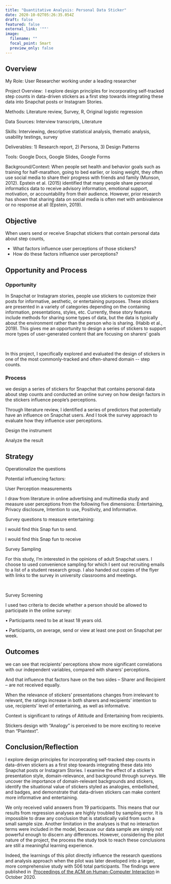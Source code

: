 ```yaml
---
title: "Quantitative Analysis: Personal Data Sticker"
date: 2020-10-02T05:26:35.054Z
draft: false
featured: false
external_link: '""'
image:
  filename: ""
  focal_point: Smart
  preview_only: false
---
```

## Overview



My Role: User Researcher working under a leading researcher 

Project Overview:  I explore design principles for incorporating self-tracked step counts in data-driven stickers as a first step towards integrating these data into Snapchat posts or Instagram Stories.



Methods: Literature review, Survey, R, Original logistic regression 

Data Sources: Interview transcripts, Literature  

Skills: Interviewing, descriptive statistical analysis, thematic analysis, usability testings, survey

Deliverables: 1) Research report, 2) Persona, 3) Design Patterns

Tools: Google Docs, Google Slides, Google Forms



Background/Context: When people set health and behavior goals such as training for half-marathon, going to bed earlier, or losing weight, they often use social media to share their progress with friends and family (Munson, 2012). Epstein et al. (2015) identified that many people share personal informatics data to receive advisory information, emotional support, motivation, or accountability from their audience. However, prior research has shown that sharing data on social media is often met with ambivalence or no response at all (Epstein, 2019). 



## Objective

When users send or receive Snapchat stickers that contain personal data about step counts,

* What factors influence user perceptions of those stickers?   
* How do these factors influence user perceptions? 



## Opportunity and Process

### Opportunity

In Snapchat or Instagram stories, people use stickers to customize their posts for informative, aesthetic, or entertaining purposes. These stickers are presented in a variety of categories depending on the containing information, presentations, styles, etc. Currently, these story features include methods for sharing some types of data, but the data is typically about the environment rather than the person who is sharing. (Habib et al., 2019). This gives me an opportunity to design a series of stickers to support more types of user-generated content that are focusing on sharers’ goals



 

In this project, I specifically explored and evaluated the design of stickers in one of the most commonly-tracked and often-shared domain -- step counts. 

### Process

we design a series of stickers for Snapchat that contains personal data about step counts and conducted an online survey on how design factors in the stickers influence people’s perceptions.   



Through literature review, I identified a series of predictors that potentially have an influence on Snapchat users. And I took the survey approach to evaluate how they influence user perceptions. 



Design the instrument

Analyze the result



## Strategy

Operationalize the questions

Potential influencing factors: 



User Perception measurements

I draw from literature in online advertising and multimedia study and measure user perceptions from the following five dimensions: Entertaining, Privacy disclosure, Intention to use, Positivity, and Informative.

Survey questions to measure entertaining:

I would find this Snap fun to send.

I would find this Snap fun to receive 



Survey Sampling 

For this study, I’m interested in the opinions of adult Snapchat users. I choose to used convenience sampling for which I sent out recruiting emails to a list of a student research group. I also handed out copies of the flyer with links to the survey in university classrooms and meetings.

 

Survey Screening 

I used two criteria to decide whether a person should be allowed to participate in the online survey: 

• Participants need to be at least 18 years old.

• Participants, on average, send or view at least one post on Snapchat per week.



## Outcomes 

we can see that recipients’ perceptions show more significant correlations with our independent variables, compared with sharers’ perceptions. 

And that influence that factors have on the two sides – Sharer and Recipient – are not received equally. 

When the relevance of stickers’ presentations changes from irrelevant to relevant, the ratings increase in both sharers and recipients’ intention to use, recipients’ level of entertaining, as well as informative. 

Context is significant to ratings of Attitude and Entertaining from recipients.

Stickers design with “Analogy” is perceived to be more exciting to receive than “Plaintext”. 

## Conclusion/Reflection

I explore design principles for incorporating self-tracked step counts in data-driven stickers as a first step towards integrating these data into Snapchat posts or Instagram Stories. I examine the effect of a sticker’s presentation style, domain-relevance, and background through surveys. We uncover the importance of domain-relevant backgrounds and stickers, identify the situational value of stickers styled as analogies, embellished, and badges, and demonstrate that data-driven stickers can make content more informative and entertaining. 

We only received valid answers from 19 participants. This means that our results from regression analyses are highly troubled by sampling error. It is impossible to draw any conclusion that is statistically valid from such a small sample size. Another limitation in the analyses is that no interaction terms were included in the model, because our data sample are simply not powerful enough to discern any differences. However, considering the pilot nature of the project, the process the study took to reach these conclusions are still a meaningful learning experience. 

Indeed, the learnings of this pilot directly influence the research questions and analysis approach when the pilot was later developed into a larger, more comprehensive study with 506 total participants. The findings were published in  [Proceedings of the ACM on Human-Computer Interaction](https://dl.acm.org/doi/abs/10.1145/3415166) in October 2020.